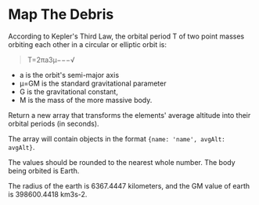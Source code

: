 # Map The Debris

According to Kepler's Third Law, the orbital period  T
  of two point masses orbiting each other in a circular or elliptic orbit is:
  
 > T=2πa3μ−−−√
 - a
  is the orbit's semi-major axis
- μ=GM
 is the standard gravitational parameter
- G
 is the gravitational constant,
- M
 is the mass of the more massive body.
 
 Return a new array that transforms the elements' average altitude into their orbital periods (in seconds).

The array will contain objects in the format `{name: 'name', avgAlt: avgAlt}`.

The values should be rounded to the nearest whole number. The body being orbited is Earth.

The radius of the earth is 6367.4447 kilometers, and the GM value of earth is 398600.4418 km3s-2.

